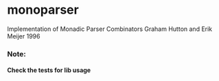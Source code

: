 # monoparser
Implementation of Monadic Parser Combinators Graham Hutton and  Erik Meijer 1996

### Note:
#### Check the tests for lib usage 
